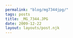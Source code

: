 ```yaml
---
permalink: "blog/mg7344jpg/"
tags: posts
title: _MG_7344.JPG
date: 2009-12-22
layout: layouts/post.njk
---
```


